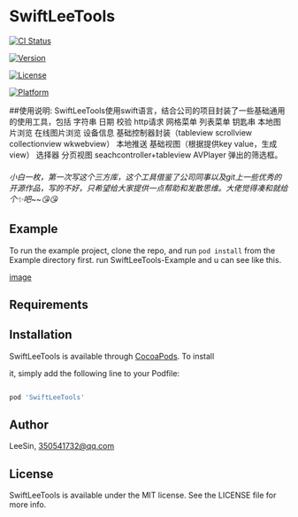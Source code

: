 # SwiftLeeTools



[![CI Status](https://img.shields.io/travis/350541732/SwiftLeeTools.svg?style=flat)](https://travis-ci.org/350541732/SwiftLeeTools)

[![Version](https://img.shields.io/cocoapods/v/SwiftLeeTools.svg?style=flat)](https://cocoapods.org/pods/SwiftLeeTools)

[![License](https://img.shields.io/cocoapods/l/SwiftLeeTools.svg?style=flat)](https://cocoapods.org/pods/SwiftLeeTools)

[![Platform](https://img.shields.io/cocoapods/p/SwiftLeeTools.svg?style=flat)](https://cocoapods.org/pods/SwiftLeeTools)

##使用说明:
SwiftLeeTools使用swift语言，结合公司的项目封装了一些基础通用的使用工具，包括 字符串 日期 校验 http请求 网格菜单 列表菜单 钥匙串 本地图片浏览 在线图片浏览 设备信息 基础控制器封装（tableview scrollview collectionview wkwebview） 本地推送
基础视图（根据提供key value，生成view） 选择器  分页视图  seachcontroller+tableview AVPlayer  弹出的筛选框。
###### 小白一枚，第一次写这个三方库，这个工具借鉴了公司同事以及git上一些优秀的开源作品，写的不好，只希望给大家提供一点帮助和发散思维。大佬觉得凑和就给个✨吧~~😘😘


## Example



To run the example project, clone the repo, and run `pod install` from the Example directory first.
run SwiftLeeTools-Example and u can see like this.

[image](https://github.com/350541732/LeeImages/blob/master/uPic/swiftLeeTools.gif)




## Requirements



## Installation



SwiftLeeTools is available through [CocoaPods](https://cocoapods.org). To install

it, simply add the following line to your Podfile:



```ruby

pod 'SwiftLeeTools'

```



## Author



LeeSin, 350541732@qq.com



## License



SwiftLeeTools is available under the MIT license. See the LICENSE file for more info.

